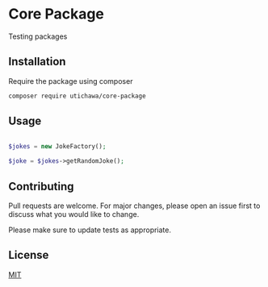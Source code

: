 # Core Package

Testing packages

## Installation

Require the package using composer

```bash
composer require utichawa/core-package
```

## Usage

```PHP

$jokes = new JokeFactory();

$joke = $jokes->getRandomJoke();
```

## Contributing
Pull requests are welcome. For major changes, please open an issue first to discuss what you would like to change.

Please make sure to update tests as appropriate.

## License
[MIT](./LICENCE.md)
